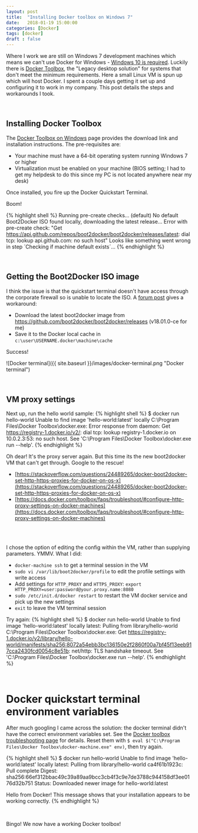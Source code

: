 ```yaml
---
layout: post
title:  "Installing Docker toolbox on Windows 7"
date:   2018-01-19 15:00:00
categories: [Docker]
tags: [docker]
draft : false
---
```

Where I work we are still on Windows 7 development machines which means we can't use Docker for Windows - [Windows 10 is required](https://docs.docker.com/docker-for-windows/faqs/#why-is-windows-10-required). Luckily there is [Docker Toolbox](https://docs.docker.com/toolbox/overview/), the "Legacy desktop solution" for systems that don't meet the minimum requirements. Here a small Linux VM is spun up which will host Docker. I spent a couple days getting it set up and configuring it to work in my company. This post details the steps and workarounds I took.

<br/>

## Installing Docker Toolbox
The [Docker Toolbox on Windows](https://docs.docker.com/toolbox/toolbox_install_windows/) page provides the download link and installation instructions. The pre-requisites are:
* Your machine must have a 64-bit operating system running Windows 7 or higher
* Virtualization must be enabled on your machine (BIOS setting; I had to get my helpdesk to do this since my PC is not located anywhere near my desk)

Once installed, you fire up the Docker Quickstart Terminal.

Boom!

{% highlight shell %}
Running pre-create checks...
(default) No default Boot2Docker ISO found locally, downloading the latest release...
Error with pre-create check: "Get https://api.github.com/repos/boot2docker/boot2docker/releases/latest: dial tcp: lookup api.github.com: no such host"
Looks like something went wrong in step ´Checking if machine default exists´...
{% endhighlight %}

<br/>

## Getting the Boot2Docker ISO image
I think the issue is that the quickstart terminal doesn't have access through the corporate firewall so is unable to locate the ISO. A [forum post](https://forums.docker.com/t/pre-create-check-failed-when-first-time-launch-docker-quickstart-terminal/9977/3)  gives a workaround:
* Download the latest boot2docker image from https://github.com/boot2docker/boot2docker/releases (v18.01.0-ce for me)
* Save it to the Docker local cache in `c:\user\USERNAME.docker\machine\cache`

Success!

![Docker terminal]({{ site.baseurl }}/images/docker-terminal.png "Docker terminal")

<br/>

## VM proxy settings
Next up, run the hello world sample:
{% highlight shell %}
$ docker run hello-world
Unable to find image 'hello-world:latest' locally
C:\Program Files\Docker Toolbox\docker.exe: Error response from daemon: Get https://registry-1.docker.io/v2/: dial tcp: lookup registry-1.docker.io on 10.0.2.3:53: no such host.
See 'C:\Program Files\Docker Toolbox\docker.exe run --help'.
{% endhighlight %}

Oh dear! It's the proxy server again. But this time its the new boot2docker VM that can't get through. Google to the rescue!
* [https://stackoverflow.com/questions/24489265/docker-boot2docker-set-http-https-proxies-for-docker-on-os-x](https://stackoverflow.com/questions/24489265/docker-boot2docker-set-http-https-proxies-for-docker-on-os-x)
* [https://docs.docker.com/toolbox/faqs/troubleshoot/#configure-http-proxy-settings-on-docker-machines](https://docs.docker.com/toolbox/faqs/troubleshoot/#configure-http-proxy-settings-on-docker-machines)

<br/>
<br/>

I chose the option of editing the config within the VM, rather than supplying parameters. YMMV. What I did:
* `docker-machine ssh` to get a terminal session in the VM
* `sudo vi /var/lib/boot2docker/profile` to edit the profile settings with write access
* Add settings for `HTTP_PROXY` and `HTTPS_PROXY`: `export HTTP_PROXY=user:password@your.proxy.name:8080`
* `sudo /etc/init.d/docker restart` to restart the VM docker service and pick up the new settings
* `exit` to leave the VM terminal session

Try again:
{% highlight shell %}
$ docker run hello-world
Unable to find image 'hello-world:latest' locally
latest: Pulling from library/hello-world
C:\Program Files\Docker Toolbox\docker.exe: Get https://registry-1.docker.io/v2/library/hello-world/manifests/sha256:8072a54ebb3bc136150e2f2860f00a7bf45f13eeb917cca2430fcd0054c8e51b: net/http: TLS handshake timeout.
See 'C:\Program Files\Docker Toolbox\docker.exe run --help'.
{% endhighlight %}

<br/>

# Docker quickstart terminal environment variables
After much googling I came across  the solution: the docker terminal didn't have the correct environment variables set. See the [Docker toolbox troubleshooting page](https://docs.docker.com/toolbox/faqs/troubleshoot/#solutions) for details.
Reset them with `$ eval $("C:\Program Files\Docker Toolbox\docker-machine.exe" env)`, then try again.

{% highlight shell %}
$ docker run hello-world
Unable to find image 'hello-world:latest' locally
latest: Pulling from library/hello-world
ca4f61b1923c: Pull complete
Digest: sha256:66ef312bbac49c39a89aa9bcc3cb4f3c9e7de3788c944158df3ee0176d32b751
Status: Downloaded newer image for hello-world:latest

Hello from Docker!
This message shows that your installation appears to be working correctly.
{% endhighlight %}

<br/>

Bingo! We now have a working Docker toolbox!

<br/>
<br/>
